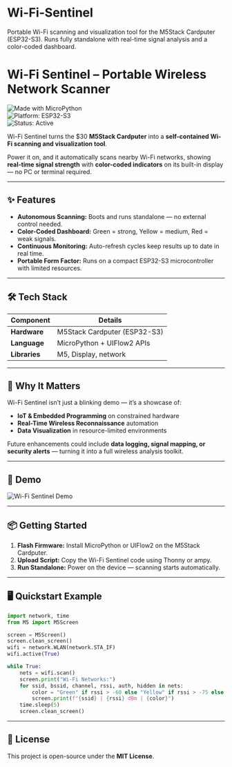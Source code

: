 # Wi-Fi-Sentinel
Portable Wi-Fi scanning and visualization tool for the M5Stack Cardputer (ESP32-S3). Runs fully standalone with real-time signal analysis and a color-coded dashboard.

# Wi-Fi Sentinel – Portable Wireless Network Scanner  

![Made with MicroPython](https://img.shields.io/badge/Made%20with-MicroPython-blue)  
![Platform: ESP32-S3](https://img.shields.io/badge/Platform-ESP32--S3-green)  
![Status: Active](https://img.shields.io/badge/Status-Active-brightgreen)  

Wi-Fi Sentinel turns the $30 **M5Stack Cardputer** into a **self-contained Wi-Fi scanning and visualization tool**.  

Power it on, and it automatically scans nearby Wi-Fi networks, showing **real-time signal strength** with **color-coded indicators** on its built-in display — no PC or terminal required.  

---

## ✨ Features  

- **Autonomous Scanning:** Boots and runs standalone — no external control needed.  
- **Color-Coded Dashboard:** Green = strong, Yellow = medium, Red = weak signals.  
- **Continuous Monitoring:** Auto-refresh cycles keep results up to date in real time.  
- **Portable Form Factor:** Runs on a compact ESP32-S3 microcontroller with limited resources.  

---

## 🛠 Tech Stack  

| Component     | Details                         |
|---------------|---------------------------------|
| **Hardware**   | M5Stack Cardputer (ESP32-S3)     |
| **Language**   | MicroPython + UIFlow2 APIs       |
| **Libraries**  | M5, Display, network             |

---

## 🚀 Why It Matters  

Wi-Fi Sentinel isn’t just a blinking demo — it’s a showcase of:  

- **IoT & Embedded Programming** on constrained hardware  
- **Real-Time Wireless Reconnaissance** automation  
- **Data Visualization** in resource-limited environments  

Future enhancements could include **data logging, signal mapping, or security alerts** — turning it into a full wireless analysis toolkit.  

---

## 📸 Demo  

![Wi-Fi Sentinel Demo](https://raw.githubusercontent.com/ViM1C/Wi-Fi_Sentinel/main/assets/demo.jpg)


  

---

## 📦 Getting Started  

1. **Flash Firmware:** Install MicroPython or UIFlow2 on the M5Stack Cardputer.  
2. **Upload Script:** Copy the Wi-Fi Sentinel code using Thonny or ampy.  
3. **Run Standalone:** Power on the device — scanning starts automatically.  

---

## 🖥 Quickstart Example  

```python
import network, time
from M5 import M5Screen

screen = M5Screen()
screen.clean_screen()
wifi = network.WLAN(network.STA_IF)
wifi.active(True)

while True:
    nets = wifi.scan()
    screen.print("Wi-Fi Networks:")
    for ssid, bssid, channel, rssi, auth, hidden in nets:
        color = "Green" if rssi > -60 else "Yellow" if rssi > -75 else "Red"
        screen.print(f"{ssid} | {rssi} dBm | {color}")
    time.sleep(5)
    screen.clean_screen()
```

---

## 📜 License  

This project is open-source under the **MIT License**.  


